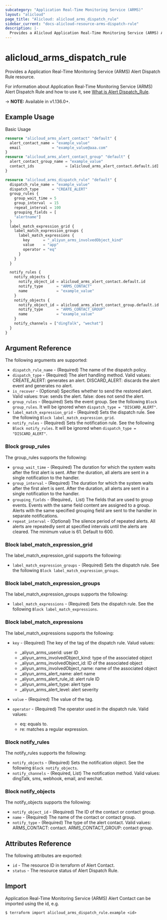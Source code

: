 ```yaml
---
subcategory: "Application Real-Time Monitoring Service (ARMS)"
layout: "alicloud"
page_title: "Alicloud: alicloud_arms_dispatch_rule"
sidebar_current: "docs-alicloud-resource-arms-dispatch-rule"
description: |-
  Provides a Alicloud Application Real-Time Monitoring Service (ARMS) Alert Dispatch rule resource.
---
```


# alicloud\_arms\_dispatch\_rule

Provides a Application Real-Time Monitoring Service (ARMS) Alert Dispatch Rule resource.

For information about Application Real-Time Monitoring Service (ARMS) Alert Dispatch Rule and how to use it, see [What is Alert Dispatch_Rule](https://www.alibabacloud.com/help/en/doc-detail/203146.htm).

-> **NOTE:** Available in v1.136.0+.

## Example Usage

Basic Usage

```terraform
resource "alicloud_arms_alert_contact" "default" {
  alert_contact_name = "example_value"
  email              = "example_value@aaa.com"
}
resource "alicloud_arms_alert_contact_group" "default" {
  alert_contact_group_name = "example_value"
  contact_ids              = [alicloud_arms_alert_contact.default.id]
}

resource "alicloud_arms_dispatch_rule" "default" {
  dispatch_rule_name = "example_value"
  dispatch_type      = "CREATE_ALERT"
  group_rules {
    group_wait_time = 5
    group_interval  = 15
    repeat_interval = 100
    grouping_fields = [
    "alertname"]
  }
  label_match_expression_grid {
    label_match_expression_groups {
      label_match_expressions {
        key      = "_aliyun_arms_involvedObject_kind"
        value    = "app"
        operator = "eq"
      }
    }
  }

  notify_rules {
    notify_objects {
      notify_object_id = alicloud_arms_alert_contact.default.id
      notify_type      = "ARMS_CONTACT"
      name             = "example_value"
    }
    notify_objects {
      notify_object_id = alicloud_arms_alert_contact_group.default.id
      notify_type      = "ARMS_CONTACT_GROUP"
      name             = "example_value"
    }
    notify_channels = ["dingTalk", "wechat"]
  }
}
```

## Argument Reference

The following arguments are supported:

* `dispatch_rule_name` - (Required) The name of the dispatch policy.
* `dispatch_type` - (Required) The alert handling method. Valid values: CREATE_ALERT: generates an alert. DISCARD_ALERT: discards the alert event and generates no alert.
* `is_recover` - (Optional) Specifies whether to send the restored alert. Valid values: true: sends the alert. false: does not send the alert.
* `group_rules` - (Required) Sets the event group. See the following `Block group_rules`. It will be ignored  when `dispatch_type = "DISCARD_ALERT"`.
* `label_match_expression_grid` - (Required) Sets the dispatch rule. See the following `Block label_match_expression_grid`.
* `notify_rules` - (Required) Sets the notification rule. See the following `Block notify_rules`. It will be ignored  when `dispatch_type = "DISCARD_ALERT"`.

### Block group_rules
The group_rules supports the following:

* `group_wait_time` - (Required) The duration for which the system waits after the first alert is sent. After the duration, all alerts are sent in a single notification to the handler.
* `group_interval` - (Required) The duration for which the system waits after the first alert is sent. After the duration, all alerts are sent in a single notification to the handler.
* `grouping_fields` - (Required， List<String>) The fields that are used to group events. Events with the same field content are assigned to a group. Alerts with the same specified grouping field are sent to the handler in separate notifications. 
* `repeat_interval` - (Optional) The silence period of repeated alerts. All alerts are repeatedly sent at specified intervals until the alerts are cleared. The minimum value is 61. Default to 600.

### Block label_match_expression_grid
The label_match_expression_grid supports the following:

* `label_match_expression_groups` - (Required) Sets the dispatch rule. See the following `Block label_match_expression_groups`.

### Block label_match_expression_groups
The label_match_expression_groups supports the following:

* `label_match_expressions` - (Required) Sets the dispatch rule. See the following `Block label_match_expressions`.

### Block label_match_expressions
The label_match_expressions supports the following:

* `key` - (Required) The key of the tag of the dispatch rule. Valud values:
  * _aliyun_arms_userid: user ID
  * _aliyun_arms_involvedObject_kind: type of the associated object
  * _aliyun_arms_involvedObject_id: ID of the associated object 
  * _aliyun_arms_involvedObject_name: name of the associated object
  * _aliyun_arms_alert_name: alert name
  * _aliyun_arms_alert_rule_id: alert rule ID
  * _aliyun_arms_alert_type: alert type
  * _aliyun_arms_alert_level: alert severity

* `value` - (Required) The value of the tag.
* `operator` - (Required) The operator used in the dispatch rule. Valid values: 
  * eq: equals to. 
  * re: matches a regular expression.

### Block notify_rules
The notify_rules supports the following:

* `notify_objects` - (Required) Sets the notification object. See the following `Block notify_objects`.
* `notify_channels` - (Required, List<String>) The notification method. Valid values: dingTalk, sms, webhook, email, and wechat.

### Block notify_objects
The notify_objects supports the following:

* `notify_object_id` - (Required) The ID of the contact or contact group.
* `name` - (Required) The name of the contact or contact group.
* `notify_type` - (Required) The type of the alert contact. Valid values: ARMS_CONTACT: contact. ARMS_CONTACT_GROUP: contact group.

## Attributes Reference

The following attributes are exported:

* `id` - The resource ID in terraform of Alert Contact.
* `status` - The resource status of Alert Dispatch Rule.

## Import

Application Real-Time Monitoring Service (ARMS) Alert Contact can be imported using the id, e.g.

```shell
$ terraform import alicloud_arms_dispatch_rule.example <id>
```
